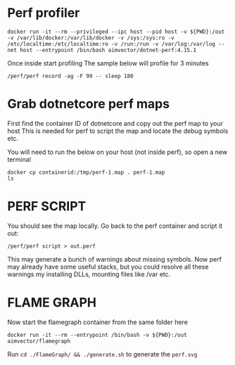 # Perf profiler

```
docker run -it --rm --privileged --ipc host --pid host -v ${PWD}:/out -v /var/lib/docker:/var/lib/docker -v /sys:/sys:ro -v /etc/localtime:/etc/localtime:ro -v /run:/run -v /var/log:/var/log --net host --entrypoint /bin/bash aimvector/dotnet-perf:4.15.1
```

Once inside start profiling
The sample below will profile for 3 minutes

```
/perf/perf record -ag -F 99 -- sleep 180
```

# Grab dotnetcore perf maps 

First find the container ID of dotnetcore and copy out the perf map to your host
This is needed for perf to script the map and locate the debug symbols etc.

You will need to run the below on your host (not inside perf), so open a new terminal

```
docker cp containerid:/tmp/perf-1.map . perf-1.map
ls
```

# PERF SCRIPT
You should see the map locally.
Go back to the perf container and script it out:

```
/perf/perf script > out.perf
```

This may generate a bunch of warnings about missing symbols.
Now perf may already have some useful stacks, but you could resolve all these warnings my installing DLLs, mounting files like /var etc.

# FLAME GRAPH

Now start the flamegraph container from the same folder here

```
docker run -it --rm --entrypoint /bin/bash -v ${PWD}:/out aimvector/flamegraph
```

Run `cd ./FlameGraph/ && ./generate.sh` to generate the `perf.svg`
